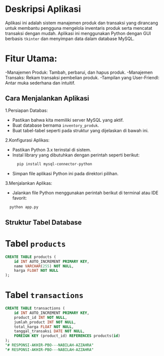 # Deskripsi Aplikasi
Aplikasi ini adalah sistem manajemen produk dan transaksi yang dirancang untuk membantu pengguna mengelola inventaris produk serta mencatat transaksi dengan mudah. Aplikasi ini menggunakan Python dengan GUI berbasis `tkinter` dan menyimpan data dalam database MySQL.
# Fitur Utama:
-Manajemen Produk: Tambah, perbarui, dan hapus produk.
-Manajemen Transaks: Rekam transaksi pembelian produk.
-Tampilan yang User-Friendl: Antar muka sederhana dan intuitif.


## Cara Menjalankan Aplikasi
1.Persiapan Databas:
- Pastikan bahwa kita memiliki server MySQL yang aktif.
- Buat database bernama `inventory_produk`.
- Buat tabel-tabel seperti pada struktur yang dijelaskan di bawah ini.

2.Konfigurasi Aplikas:
- Pastikan Python 3.x terinstal di sistem.
- Instal library yang dibutuhkan dengan perintah seperti berikut:
  ```bash
    pip install mysql-connector-python
  ```
- Simpan file aplikasi Python ini pada direktori pilihan.

3.Menjalankan Aplikas:
- Jalankan file Python menggunakan perintah berikut di terminal atau IDE favorit:
 ```bash
   python app.py
 ```


## Struktur Tabel Database
# Tabel `products`
```sql
CREATE TABLE products (
    id INT AUTO_INCREMENT PRIMARY KEY,
    name VARCHAR(255) NOT NULL,
    harga FLOAT NOT NULL
);
```
# Tabel `transactions`
```sql
CREATE TABLE transactions (
    id INT AUTO_INCREMENT PRIMARY KEY,
    product_id INT NOT NULL,
    jumlah_product INT NOT NULL,
    total_harga FLOAT NOT NULL,
    tanggal_transaksi DATE NOT NULL,
    FOREIGN KEY (product_id) REFERENCES products(id)
);
"# RESPONSI-AKHIR-PBO---NABILAH-AZZAHRA" 
"# RESPONSI-AKHIR-PBO---NABILAH-AZZAHRA" 
